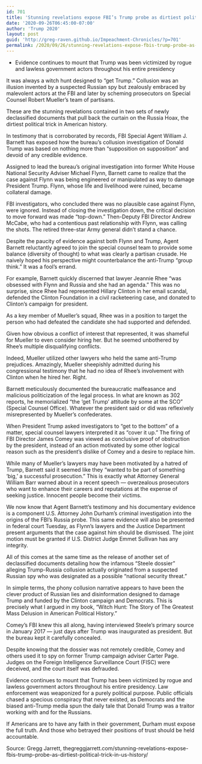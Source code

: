 ```yaml
---
id: 701
title: 'Stunning revelations expose FBI’s Trump probe as dirtiest political trick in U.S. history'
date: '2020-09-26T06:45:00-07:00'
author: 'Trump 2020'
layout: post
guid: 'http://greg-raven.github.io/Impeachment-Chronicles/?p=701'
permalink: /2020/09/26/stunning-revelations-expose-fbis-trump-probe-as-dirtiest-political-trick-in-u-s-history/
---
```


- Evidence continues to mount that Trump was been victimized by rogue and lawless government actors throughout his entire presidency

It was always a witch hunt designed to “get Trump.” Collusion was an illusion invented by a suspected Russian spy but zealously embraced by malevolent actors at the FBI and later by scheming prosecutors on Special Counsel Robert Mueller’s team of partisans.

These are the stunning revelations contained in two sets of newly declassified documents that pull back the curtain on the Russia Hoax, the dirtiest political trick in American history.

In testimony that is corroborated by records, FBI Special Agent William J. Barnett has exposed how the bureau’s collusion investigation of Donald Trump was based on nothing more than “supposition on supposition” and devoid of any credible evidence.

Assigned to lead the bureau’s original investigation into former White House National Security Adviser Michael Flynn, Barnett came to realize that the case against Flynn was being engineered or manipulated as way to damage President Trump. Flynn, whose life and livelihood were ruined, became collateral damage.

FBI investigators, who concluded there was no plausible case against Flynn, were ignored. Instead of closing the investigation down, the critical decision to move forward was made “top-down.” Then-Deputy FBI Director Andrew McCabe, who had a contentious past relationship with Flynn, was calling the shots. The retired three-star Army general didn’t stand a chance.

Despite the paucity of evidence against both Flynn and Trump, Agent Barnett reluctantly agreed to join the special counsel team to provide some balance (diversity of thought) to what was clearly a partisan crusade. He naively hoped his perspective might counterbalance the anti-Trump “group think.” It was a fool’s errand.

For example, Barnett quickly discerned that lawyer Jeannie Rhee “was obsessed with Flynn and Russia and she had an agenda.” This was no surprise, since Rhee had represented Hillary Clinton in her email scandal, defended the Clinton Foundation in a civil racketeering case, and donated to Clinton’s campaign for president.

As a key member of Mueller’s squad, Rhee was in a position to target the person who had defeated the candidate she had supported and defended.

Given how obvious a conflict of interest that represented, it was shameful for Mueller to even consider hiring her. But he seemed unbothered by Rhee’s multiple disqualifying conflicts.

Indeed, Mueller utilized other lawyers who held the same anti-Trump prejudices. Amazingly, Mueller sheepishly admitted during his congressional testimony that he had no idea of Rhee’s involvement with Clinton when he hired her. Right.

Barnett meticulously documented the bureaucratic malfeasance and malicious politicization of the legal process. In what are known as 302 reports, he memorialized “the ‘get Trump’ attitude by some at the SCO” (Special Counsel Office). Whatever the president said or did was reflexively misrepresented by Mueller’s confederates.

When President Trump asked investigators to “get to the bottom” of a matter, special counsel lawyers interpreted it as “cover it up.” The firing of FBI Director James Comey was viewed as conclusive proof of obstruction by the president, instead of an action motivated by some other logical reason such as the president’s dislike of Comey and a desire to replace him.

While many of Mueller’s lawyers may have been motivated by a hatred of Trump, Barnett said it seemed like they “wanted to be part of something ‘big,’ a successful prosecution.” This is exactly what Attorney General William Barr warned about in a recent speech — overzealous prosecutors who want to enhance their careers and reputations at the expense of seeking justice. Innocent people become their victims.

We now know that Agent Barnett’s testimony and his documentary evidence is a component U.S. Attorney John Durham’s criminal investigation into the origins of the FBI’s Russia probe. This same evidence will also be presented in federal court Tuesday, as Flynn’s lawyers and the Justice Department present arguments that the case against him should be dismissed. The joint motion must be granted if U.S. District Judge Emmet Sullivan has any integrity.

All of this comes at the same time as the release of another set of declassified documents detailing how the infamous “Steele dossier” alleging Trump-Russia collusion actually originated from a suspected Russian spy who was designated as a possible “national security threat.”

In simple terms, the phony collusion narrative appears to have been the clever product of Russian lies and disinformation designed to damage Trump and funded by the Clinton campaign and Democrats. This is precisely what I argued in my book, “Witch Hunt: The Story of The Greatest Mass Delusion in American Political History.”

Comey’s FBI knew this all along, having interviewed Steele’s primary source in January 2017 — just days after Trump was inaugurated as president. But the bureau kept it carefully concealed.

Despite knowing that the dossier was not remotely credible, Comey and others used it to spy on former Trump campaign adviser Carter Page. Judges on the Foreign Intelligence Surveillance Court (FISC) were deceived, and the court itself was defrauded.

Evidence continues to mount that Trump has been victimized by rogue and lawless government actors throughout his entire presidency. Law enforcement was weaponized for a purely political purpose. Public officials chased a specious conspiracy that never existed, as Democrats and the biased anti-Trump media spun the daily tale that Donald Trump was a traitor working with and for the Russians.

If Americans are to have any faith in their government, Durham must expose the full truth. And those who betrayed their positions of trust should be held accountable.

Source: Gregg Jarrett, thegreggjarrett.com/stunning-revelations-expose-fbis-trump-probe-as-dirtiest-political-trick-in-us-history/